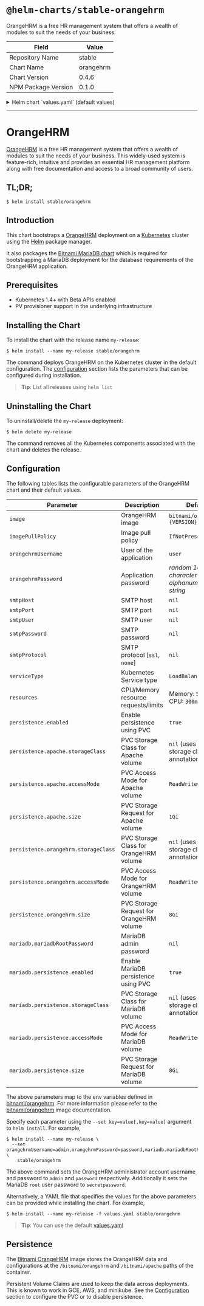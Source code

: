 # `@helm-charts/stable-orangehrm`

OrangeHRM is a free HR management system that offers a wealth of modules to suit the needs of your business.

| Field               | Value     |
| ------------------- | --------- |
| Repository Name     | stable    |
| Chart Name          | orangehrm |
| Chart Version       | 0.4.6     |
| NPM Package Version | 0.1.0     |

<details>

<summary>Helm chart `values.yaml` (default values)</summary>

```yaml
## Bitnami OrangeHRM image version
## ref: https://hub.docker.com/r/bitnami/orangehrm/tags/
##
image: bitnami/orangehrm:3.3.3-r11

## Specify a imagePullPolicy
## ref: http://kubernetes.io/docs/user-guide/images/#pre-pulling-images
##
imagePullPolicy: IfNotPresent

## User of the application
## ref: https://github.com/bitnami/bitnami-docker-orangehrm#configuration
##
orangehrmUsername: admin

## Application password
## Defaults to a random 10-character alphanumeric string if not set
## ref: https://github.com/bitnami/bitnami-docker-orangehrm#configuration
##
# orangehrmPassword:

## SMTP mail delivery configuration
## ref: https://github.com/bitnami/bitnami-docker-orangehrm/#smtp-configuration
# smtpHost:
# smtpPort:
# smtpUser:
# smtpPassword:
# smtpProtocol:

##
## MariaDB chart configuration
##
mariadb:
  ## MariaDB admin password
  ## ref: https://github.com/bitnami/bitnami-docker-mariadb/blob/master/README.md#setting-the-root-password-on-first-run
  ##
  # mariadbRootPassword:

  ## Enable persistence using Persistent Volume Claims
  ## ref: http://kubernetes.io/docs/user-guide/persistent-volumes/
  ##
  persistence:
    enabled: true
    ## If defined, volume.beta.kubernetes.io/storage-class: <storageClass>
    ## Default: volume.alpha.kubernetes.io/storage-class: default
    ##
    # storageClass:
    accessMode: ReadWriteOnce
    size: 8Gi

## Kubernetes configuration
## For minikube, set this to NodePort, elsewhere use LoadBalancer
##
serviceType: LoadBalancer

## Enable persistence using Persistent Volume Claims
## ref: http://kubernetes.io/docs/user-guide/persistent-volumes/
##
persistence:
  enabled: true
  apache:
    ## If defined, volume.beta.kubernetes.io/storage-class: <storageClass>
    ## Default: volume.alpha.kubernetes.io/storage-class: default
    ##
    # storageClass:
    accessMode: ReadWriteOnce
    size: 1Gi
  orangehrm:
    ## If defined, volume.beta.kubernetes.io/storage-class: <storageClass>
    ## Default: volume.alpha.kubernetes.io/storage-class: default
    ##
    # storageClass:
    accessMode: ReadWriteOnce
    size: 8Gi

## Configure resource requests and limits
## ref: http://kubernetes.io/docs/user-guide/compute-resources/
##
resources:
  requests:
    memory: 512Mi
    cpu: 300m
```

</details>

---

# OrangeHRM

[OrangeHRM](https://www.orangehrm.com) is a free HR management system that offers a wealth of modules to suit the needs of your business. This widely-used system is feature-rich, intuitive and provides an essential HR management platform along with free documentation and access to a broad community of users.

## TL;DR;

```console
$ helm install stable/orangehrm
```

## Introduction

This chart bootstraps a [OrangeHRM](https://github.com/bitnami/bitnami-docker-orangehrm) deployment on a [Kubernetes](http://kubernetes.io) cluster using the [Helm](https://helm.sh) package manager.

It also packages the [Bitnami MariaDB chart](https://github.com/kubernetes/charts/tree/master/stable/mariadb) which is required for bootstrapping a MariaDB deployment for the database requirements of the OrangeHRM application.

## Prerequisites

- Kubernetes 1.4+ with Beta APIs enabled
- PV provisioner support in the underlying infrastructure

## Installing the Chart

To install the chart with the release name `my-release`:

```console
$ helm install --name my-release stable/orangehrm
```

The command deploys OrangeHRM on the Kubernetes cluster in the default configuration. The [configuration](#configuration) section lists the parameters that can be configured during installation.

> **Tip**: List all releases using `helm list`

## Uninstalling the Chart

To uninstall/delete the `my-release` deployment:

```console
$ helm delete my-release
```

The command removes all the Kubernetes components associated with the chart and deletes the release.

## Configuration

The following tables lists the configurable parameters of the OrangeHRM chart and their default values.

| Parameter                            | Description                              | Default                                        |
| ------------------------------------ | ---------------------------------------- | ---------------------------------------------- |
| `image`                              | OrangeHRM image                          | `bitnami/orangehrm:{VERSION}`                  |
| `imagePullPolicy`                    | Image pull policy                        | `IfNotPresent`                                 |
| `orangehrmUsername`                  | User of the application                  | `user`                                         |
| `orangehrmPassword`                  | Application password                     | _random 10 character long alphanumeric string_ |
| `smtpHost`                           | SMTP host                                | `nil`                                          |
| `smtpPort`                           | SMTP port                                | `nil`                                          |
| `smtpUser`                           | SMTP user                                | `nil`                                          |
| `smtpPassword`                       | SMTP password                            | `nil`                                          |
| `smtpProtocol`                       | SMTP protocol [`ssl`, `none`]            | `nil`                                          |
| `serviceType`                        | Kubernetes Service type                  | `LoadBalancer`                                 |
| `resources`                          | CPU/Memory resource requests/limits      | Memory: `512Mi`, CPU: `300m`                   |
| `persistence.enabled`                | Enable persistence using PVC             | `true`                                         |
| `persistence.apache.storageClass`    | PVC Storage Class for Apache volume      | `nil` (uses alpha storage class annotation)    |
| `persistence.apache.accessMode`      | PVC Access Mode for Apache volume        | `ReadWriteOnce`                                |
| `persistence.apache.size`            | PVC Storage Request for Apache volume    | `1Gi`                                          |
| `persistence.orangehrm.storageClass` | PVC Storage Class for OrangeHRM volume   | `nil` (uses alpha storage class annotation)    |
| `persistence.orangehrm.accessMode`   | PVC Access Mode for OrangeHRM volume     | `ReadWriteOnce`                                |
| `persistence.orangehrm.size`         | PVC Storage Request for OrangeHRM volume | `8Gi`                                          |
| `mariadb.mariadbRootPassword`        | MariaDB admin password                   | `nil`                                          |
| `mariadb.persistence.enabled`        | Enable MariaDB persistence using PVC     | `true`                                         |
| `mariadb.persistence.storageClass`   | PVC Storage Class for MariaDB volume     | `nil` (uses alpha storage class annotation)    |
| `mariadb.persistence.accessMode`     | PVC Access Mode for MariaDB volume       | `ReadWriteOnce`                                |
| `mariadb.persistence.size`           | PVC Storage Request for MariaDB volume   | `8Gi`                                          |

The above parameters map to the env variables defined in [bitnami/orangehrm](http://github.com/bitnami/bitnami-docker-orangehrm). For more information please refer to the [bitnami/orangehrm](http://github.com/bitnami/bitnami-docker-orangehrm) image documentation.

Specify each parameter using the `--set key=value[,key=value]` argument to `helm install`. For example,

```console
$ helm install --name my-release \
  --set orangehrmUsername=admin,orangehrmPassword=password,mariadb.mariadbRootPassword=secretpassword \
    stable/orangehrm
```

The above command sets the OrangeHRM administrator account username and password to `admin` and `password` respectively. Additionally it sets the MariaDB `root` user password to `secretpassword`.

Alternatively, a YAML file that specifies the values for the above parameters can be provided while installing the chart. For example,

```console
$ helm install --name my-release -f values.yaml stable/orangehrm
```

> **Tip**: You can use the default [values.yaml](values.yaml)

## Persistence

The [Bitnami OrangeHRM](https://github.com/bitnami/bitnami-docker-orangehrm) image stores the OrangeHRM data and configurations at the `/bitnami/orangehrm` and `/bitnami/apache` paths of the container.

Persistent Volume Claims are used to keep the data across deployments. This is known to work in GCE, AWS, and minikube.
See the [Configuration](#configuration) section to configure the PVC or to disable persistence.
